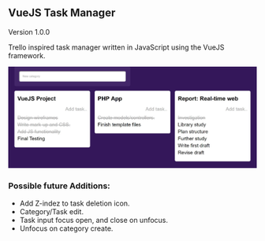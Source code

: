 ## VueJS Task Manager
Version 1.0.0

Trello inspired task manager written in JavaScript using the VueJS framework.

![Task Manager](screenshot.JPG?raw=true)

### Possible future Additions:
* Add Z-indez to task deletion icon.
* Category/Task edit.
* Task input focus open, and close on unfocus.
* Unfocus on category create.